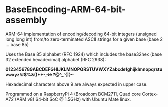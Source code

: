 # BaseEncoding-ARM-64-bit-assembly
ARM-64 implementation of encoding/decoding  64-bit integers (unsigned long long int) from/to zero-terminated ASCII strings for a given base (base 2 ... base 85)

Uses the Base 85 alphabet (RFC 1924) which includes the base32hex (base 32 extended hexadecimal) alphabet (RFC 2938):   

**0123456789ABCDEFGHIJKLMNOPQRSTUVWXYZabcdefghijklmnopqrstuvwxyz!#$%&()*+-;<=>?@^_`{|}~**

Hexadecimal characters above 9 are always expected in upper case.


Programmed on a RaspberryPi 4 (Broadcom BCM2711, Quad core Cortex-A72 (ARM v8) 64-bit SoC @ 1.5GHz) with  Ubuntu Mate linux.
